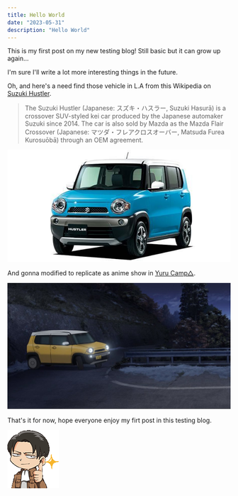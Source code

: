 ```yaml
---
title: Hello World
date: "2023-05-31"
description: "Hello World"
---
```


This is my first post on my new testing blog! Still basic but it can grow up again...

I'm sure I'll write a lot more interesting things in the future.

Oh, and here's a need find those vehicle in L.A from this Wikipedia on
[Suzuki Hustler](https://en.wikipedia.org/wiki/Suzuki_Hustler).

> The Suzuki Hustler (Japanese: スズキ・ハスラー, Suzuki Hasurā) is a crossover SUV-styled kei car
> produced by the Japanese automaker Suzuki since 2014.
> The car is also sold by Mazda as the Mazda Flair Crossover
> (Japanese: マツダ・フレアクロスオーバー, Matsuda Furea Kurosuōbā) through an OEM agreement.

![Suzuki Hustler (MR31S)](./suzuki-hustler.jpg)

And gonna modified to replicate as anime show in [Yuru Camp△](https://yurucamp.jp/).

![Suzuki Hustler which drive by Toba Minami](./yurucamps2hustler4.jpg)


That's it for now, hope everyone enjoy my firt post in this testing blog.

![Levi Top](./sa-aot6.png)
